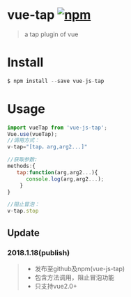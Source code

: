 # vue-tap [![npm](https://img.shields.io/npm/v/vue-js-tap.svg)](https://www.npmjs.com/package/vue-js-tap)
> a tap plugin of vue
# Install
```js
$ npm install --save vue-js-tap
```
# Usage
```js
import vueTap from 'vue-js-tap';
Vue.use(vueTap);
//调用方式：
v-tap="[tap，arg,arg2...]"

//获取参数:
methods:{
   tap:function(arg,arg2...){
      console.log(arg,arg2...);
    }
}

//阻止冒泡：
v-tap.stop
```
## Update
### 2018.1.18(publish)

> * 发布至github及npm(vue-js-tap)
> * 包含方法调用，阻止冒泡功能
> * 只支持vue2.0+